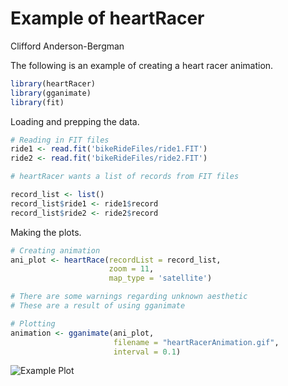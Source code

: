 # Example of heartRacer
Clifford Anderson-Bergman  

The following is an example of creating a heart racer animation. 


```r
library(heartRacer)
library(gganimate)
library(fit)
```

Loading and prepping the data.


```r
# Reading in FIT files 
ride1 <- read.fit('bikeRideFiles/ride1.FIT')
ride2 <- read.fit('bikeRideFiles/ride2.FIT')

# heartRacer wants a list of records from FIT files

record_list <- list()
record_list$ride1 <- ride1$record
record_list$ride2 <- ride2$record
```

Making the plots. 


```r
# Creating animation
ani_plot <- heartRace(recordList = record_list,
                      zoom = 11, 
                      map_type = 'satellite')

# There are some warnings regarding unknown aesthetic
# These are a result of using gganimate

# Plotting
animation <- gganimate(ani_plot, 
                       filename = "heartRacerAnimation.gif",
                       interval = 0.1)
```

![Example Plot](heartRacerAnimation.gif)
